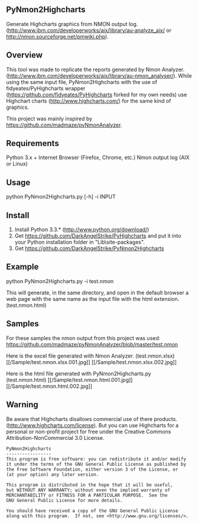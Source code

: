 ## PyNmon2Highcharts

   Generate Highcharts graphics from NMON output log. (http://www.ibm.com/developerworks/aix/library/au-analyze_aix/ or http://nmon.sourceforge.net/pmwiki.php).

## Overview

   This tool was made to replicate the reports generated by Nmon Analyzer. (http://www.ibm.com/developerworks/aix/library/au-nmon_analyser/). While using the same input file, PyNmon2Highcharts with the use of fidyeates/PyHighcharts wrapper (https://github.com/fidyeates/PyHighcharts forked for my own needs) use Highchart charts (http://www.highcharts.com/) for the same kind of graphics.

   This project was mainly inspired by https://github.com/madmaze/pyNmonAnalyzer.
   
## Requirements

   Python 3.x + Internet Browser (Firefox, Chrome, etc.)
   Nmon output log (AIX or Linux)

## Usage

   python PyNmon2Highcharts.py [-h] -i INPUT

## Install

   1) Install Python 3.3.* (http://www.python.org/download/)
   2) Get https://github.com/DarkAngelStrike/PyHighcharts and put it into your Python installation folder in "Lib\site-packages".
   3) Get https://github.com/DarkAngelStrike/PyNmon2Highcharts
   
## Example

   python PyNmon2Highcharts.py -i test.nmon

   This will generate, in the same directory, and open in the default browser a web page with the same name as the input file with the html extension. (test.nmon.html)

## Samples

   For these samples the nmon output from this project was used:
   https://github.com/madmaze/pyNmonAnalyzer/blob/master/test.nmon

   Here is the excel file generated with Nmon Analyzer. (test.nmon.xlsx)
   [[/Sample/test.nmon.xlsx.001.jpg]]
   [[/Sample/test.nmon.xlsx.002.jpg]]

   Here is the html file generated with PyNmon2Highcharts.py (test.nmon.html)
   [[/Sample/test.nmon.html.001.jpg]]
   [[/Sample/test.nmon.html.002.jpg]]

## Warning 

   Be aware that Highcharts disallows commercial use of there products. (http://www.highcharts.com/license). But you can use Highcharts for a personal or non-profit project for free under the Creative Commons Attribution-NonCommercial 3.0 License.

   ```
   PyNmon2Highcharts
   -----------------
   This program is free software: you can redistribute it and/or modify
   it under the terms of the GNU General Public License as published by
   the Free Software Foundation, either version 3 of the License, or
   (at your option) any later version.

   This program is distributed in the hope that it will be useful,
   but WITHOUT ANY WARRANTY; without even the implied warranty of
   MERCHANTABILITY or FITNESS FOR A PARTICULAR PURPOSE.  See the
   GNU General Public License for more details.

   You should have received a copy of the GNU General Public License
   along with this program.  If not, see <http://www.gnu.org/licenses/>.
   ```
